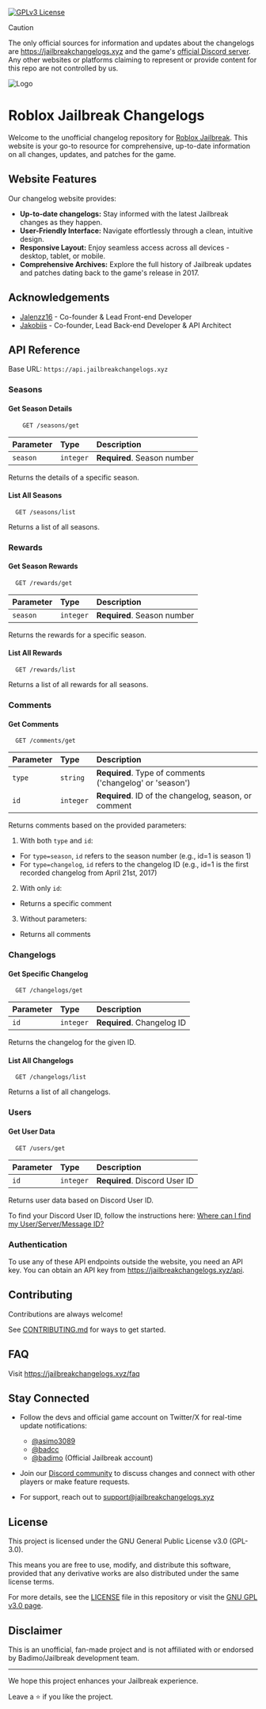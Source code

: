 [![GPLv3 License](https://img.shields.io/badge/License-GPL%20v3-yellow.svg)](./LICENSE)

> [!CAUTION]
> The only official sources for information and updates about the changelogs are https://jailbreakchangelogs.xyz and the game's [official Discord server](https://discord.gg/jailbreak). Any other websites or platforms claiming to represent or provide content for this repo are not controlled by us.

![Logo](https://res.cloudinary.com/dsvlphknq/image/upload/v1727392622/logos/changelogs.png)

# Roblox Jailbreak Changelogs

Welcome to the unofficial changelog repository for [Roblox Jailbreak](https://www.roblox.com/games/606849621/Jailbreak). This website is your go-to resource for comprehensive, up-to-date information on all changes, updates, and patches for the game.

## Website Features

Our changelog website provides:

- **Up-to-date changelogs:** Stay informed with the latest Jailbreak changes as they happen.
- **User-Friendly Interface:** Navigate effortlessly through a clean, intuitive design.
- **Responsive Layout:** Enjoy seamless access across all devices - desktop, tablet, or mobile.
- **Comprehensive Archives:** Explore the full history of Jailbreak updates and patches dating back to the game's release in 2017.

## Acknowledgements

- [Jalenzz16](https://github.com/Jalenzzz) - Co-founder & Lead Front-end Developer
- [Jakobiis](https://github.com/v3kmmw/) - Co-founder, Lead Back-end Developer & API Architect

## API Reference

Base URL: `https://api.jailbreakchangelogs.xyz`

### Seasons

#### Get Season Details

```http
    GET /seasons/get

```

| Parameter | Type      | Description                 |
| :-------- | :-------- | :-------------------------- |
| `season`  | `integer` | **Required**. Season number |

Returns the details of a specific season.

#### List All Seasons

```http
  GET /seasons/list
```

Returns a list of all seasons.

### Rewards

#### Get Season Rewards

```http
  GET /rewards/get
```

| Parameter | Type      | Description                 |
| :-------- | :-------- | :-------------------------- |
| `season`  | `integer` | **Required**. Season number |

Returns the rewards for a specific season.

#### List All Rewards

```http
  GET /rewards/list
```

Returns a list of all rewards for all seasons.

### Comments

#### Get Comments

```http
  GET /comments/get
```

| Parameter | Type      | Description                                              |
| :-------- | :-------- | :------------------------------------------------------- |
| `type`    | `string`  | **Required**. Type of comments ('changelog' or 'season') |
| `id`      | `integer` | **Required**. ID of the changelog, season, or comment    |

Returns comments based on the provided parameters:

1. With both `type` and `id`:

- For `type=season`, `id` refers to the season number (e.g., id=1 is season 1)
- For `type=changelog`, `id` refers to the changelog ID (e.g., id=1 is the first recorded changelog from April 21st, 2017)

2. With only `id`:

- Returns a specific comment

3. Without parameters:

- Returns all comments

### Changelogs

#### Get Specific Changelog

```http
  GET /changelogs/get
```

| Parameter | Type      | Description                |
| :-------- | :-------- | :------------------------- |
| `id`      | `integer` | **Required**. Changelog ID |

Returns the changelog for the given ID.

#### List All Changelogs

```http
  GET /changelogs/list
```

Returns a list of all changelogs.

### Users

#### Get User Data

```http
  GET /users/get
```

| Parameter | Type      | Description                   |
| :-------- | :-------- | :---------------------------- |
| `id`      | `integer` | **Required**. Discord User ID |

Returns user data based on Discord User ID.

To find your Discord User ID, follow the instructions here: [Where can I find my User/Server/Message ID?](https://support.discord.com/hc/en-us/articles/206346498-Where-can-I-find-my-User-Server-Message-ID)

### Authentication

To use any of these API endpoints outside the website, you need an API key. You can obtain an API key from https://jailbreakchangelogs.xyz/api.

## Contributing

Contributions are always welcome!

See [CONTRIBUTING.md](./CONTRIBUTING.md) for ways to get started.

## FAQ

Visit https://jailbreakchangelogs.xyz/faq

## Stay Connected

- Follow the devs and official game account on Twitter/X for real-time update notifications:

  - [@asimo3089](https://x.com/asimo3089)
  - [@badcc](https://x.com/badccvoid)
  - [@badimo](https://x.com/badimo) (Official Jailbreak account)

- Join our [Discord community](https://discord.com/invite/tWbDg7MbUU) to discuss changes and connect with other players or make feature requests.
- For support, reach out to [support@jailbreakchangelogs.xyz](mailto:support@jailbreakchangelogs.xyz)

## License

This project is licensed under the GNU General Public License v3.0 (GPL-3.0).

This means you are free to use, modify, and distribute this software, provided that any derivative works are also distributed under the same license terms.

For more details, see the [LICENSE](./LICENSE) file in this repository or visit the [GNU GPL v3.0 page](https://www.gnu.org/licenses/gpl-3.0.en.html).

## Disclaimer

This is an unofficial, fan-made project and is not affiliated with or endorsed by Badimo/Jailbreak development team.

---

We hope this project enhances your Jailbreak experience.

Leave a ⭐ if you like the project.
